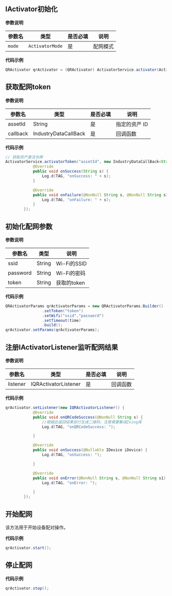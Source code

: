 ## IActivator初始化

**参数说明**

| 参数名 | 类型 | 是否必填 | 说明 |
| --- | --- | --- | --- |
| `mode` | `ActivatorMode` | 是 | 配网模式 |

**代码示例**

```java
QRActivator qrActivator = (QRActivator) ActivatorService.activator(ActivatorMode.QR);
```

## 获取配网token

**参数说明**

| 参数名 | 类型 | 是否必填 | 说明 |
| --- | --- | --- | --- |
| assetId | String | 是 | 指定的资产 ID |
| callback | IndustryDataCallBack | 是 | 回调函数 |


**代码示例**

```java
// 获取资产激活令牌
ActivatorService.activatorToken("assetId", new IndustryDataCallBack<String>() {
            @Override
            public void onSuccess(String s) {
                Log.d(TAG, "onSuccess: " + s);
            }

            @Override
            public void onFailure(@NonNull String s, @NonNull String s1) {
                Log.d(TAG, "onFailure: " + s);
            }
        });
```

## 初始化配网参数

**参数说明**

| 参数名 | 类型 | 说明 |
|-------|------|------|
| ssid | String | Wi-Fi的SSID |
| password | String | Wi-Fi的密码 |
| token | String | 获取的token |

**代码示例**

```java
QRActivatorParams qrActivatorParams = new QRActivatorParams.Builder()
                .setToken("token")
                .setWifi("ssid","password")
                .setTimeout(time)
                .build();
qrActivator.setParams(qrActivatorParams);
```

## 注册IActivatorListener监听配网结果

**参数说明**

| 参数名 | 类型 | 是否必填 | 说明 |
| --- | --- | --- | --- |
| listener | IQRActivatorListener | 是 | 回调函数 |

**代码示例**

```java
qrActivator.setListener(new IQRActivatorListener() {
            @Override
            public void onQRCodeSuccess(@NonNull String s) {
                //根据此返回结果自行生成二维码，注意需要集成Zxing库
                Log.d(TAG, "onQRCodeSuccess: ");

            }

            @Override
            public void onSuccess(@Nullable IDevice iDevice) {
                Log.d(TAG, "onSuccess: ");

            }

            @Override
            public void onError(@NonNull String s, @NonNull String s1) {
                Log.d(TAG, "onError: ");

            }
        });
```

## 开始配网

该方法用于开始设备配对操作。

**代码示例**

```java
qrActivator.start();
```

## 停止配网

**代码示例**

```java
qrActivator.stop();
```
